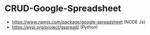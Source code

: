 # CRUD-Google-Spreadsheet

- https://www.npmjs.com/package/google-spreadsheet (NODE Js)
- https://pypi.org/project/gspread/ (Python)
